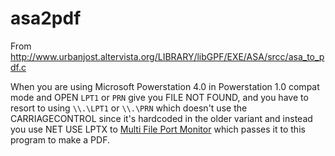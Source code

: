 # asa2pdf
From http://www.urbanjost.altervista.org/LIBRARY/libGPF/EXE/ASA/srcc/asa_to_pdf.c

When you are using Microsoft Powerstation 4.0 in Powerstation 1.0 compat mode
and OPEN `LPT1` or `PRN` give you FILE NOT FOUND, and you have to resort to using `\\.\LPT1` or  `\\.\PRN`
which doesn't use the CARRIAGECONTROL since it's hardcoded in the older variant and instead you use NET USE LPTX to 
[Multi File Port Monitor](https://sourceforge.net/projects/mfilemon/) which passes it to this program to make a PDF.
